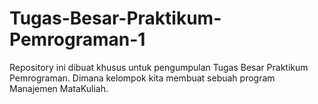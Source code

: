 # Tugas-Besar-Praktikum-Pemrograman-1
Repository ini dibuat khusus untuk pengumpulan Tugas Besar Praktikum Pemrograman. Dimana kelompok kita membuat sebuah program Manajemen MataKuliah.

